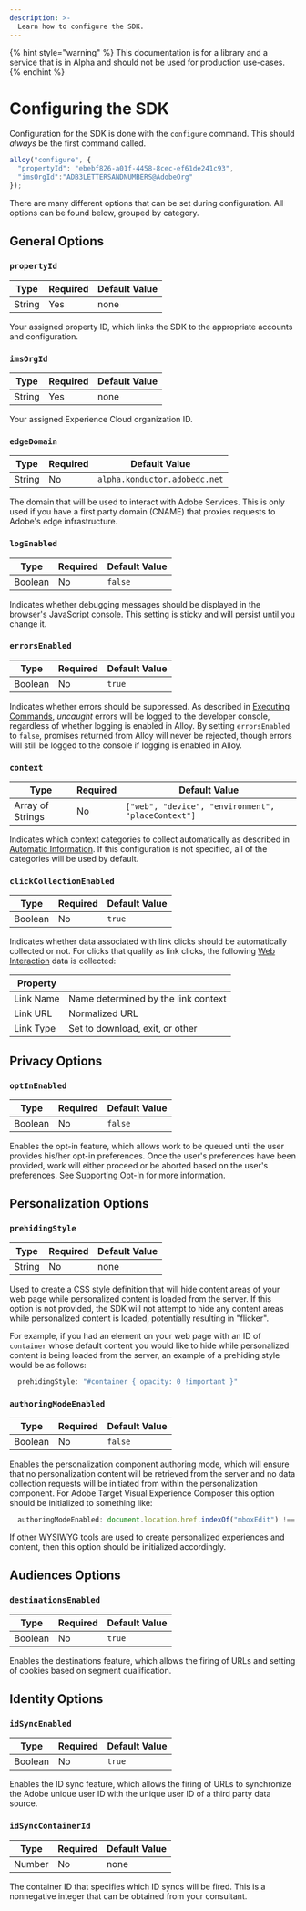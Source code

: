 ```yaml
---
description: >-
  Learn how to configure the SDK.
---
```


{% hint style="warning" %}
This documentation is for a library and a service that is in Alpha and should not be used for production use-cases.
{% endhint %}

# Configuring the SDK

Configuration for the SDK is done with the `configure` command. This should _always_ be the first command called.

```javascript
alloy("configure", {
  "propertyId": "ebebf826-a01f-4458-8cec-ef61de241c93",
  "imsOrgId":"ADB3LETTERSANDNUMBERS@AdobeOrg"
});
```

There are many different options that can be set during configuration. All options can be found below, grouped by category.

## General Options

### `propertyId`

| **Type** | **Required** | **Default Value** |
| -- | -- | -- |
| String | Yes | none |

Your assigned property ID, which links the SDK to the appropriate accounts and configuration.

### `imsOrgId`

| **Type** | **Required** | **Default Value** |
| -- | -- | -- |
| String | Yes | none |

Your assigned Experience Cloud organization ID.

### `edgeDomain`

| **Type** | **Required** | **Default Value** |
| -- | -- | -- |
| String | No | `alpha.konductor.adobedc.net` |

The domain that will be used to interact with Adobe Services. This is only used if you have a first party domain (CNAME) that proxies requests to Adobe's edge infrastructure.

### `logEnabled`

| **Type** | **Required** | **Default Value** |
| -- | -- | -- |
| Boolean | No | `false` |

Indicates whether debugging messages should be displayed in the browser's JavaScript console. This setting is sticky and will persist until you change it.

### `errorsEnabled`

| **Type** | **Required** | **Default Value** |
| -- | -- | -- |
| Boolean | No | `true` |

Indicates whether errors should be suppressed. As described in [Executing Commands](executing-commands.md), _uncaught_ errors will be logged to the developer console, regardless of whether logging is enabled in Alloy. By setting `errorsEnabled` to `false`, promises returned from Alloy will never be rejected, though errors will still be logged to the console if logging is enabled in Alloy.

### `context`

| **Type** | **Required** | **Default Value** |
| -- | -- | -- |
| Array of Strings | No | `["web", "device", "environment", "placeContext"]` |

Indicates which context categories to collect automatically as described in [Automatic Information](../reference/automatic-information.md).  If this configuration is not specified, all of the categories will be used by default.

### `clickCollectionEnabled`

| **Type** | **Required** | **Default Value** |
| -- | -- | -- |
| Boolean | No | `true` |

Indicates whether data associated with link clicks should be automatically collected or not. For clicks that qualify as link clicks, the following [Web Interaction](https://github.com/adobe/xdm/blob/master/docs/reference/context/webinteraction.schema.md) data is collected:

| **Property** |  |
| -- | -- |
| Link Name | Name determined by the link context |
| Link URL | Normalized URL |
| Link Type | Set to download, exit, or other |

## Privacy Options

### `optInEnabled`

| **Type** | **Required** | **Default Value** |
| -- | -- | -- |
| Boolean | No | `false` |

Enables the opt-in feature, which allows work to be queued until the user provides his/her opt-in preferences. Once the user's preferences have been provided, work will either proceed or be aborted based on the user's preferences. See [Supporting Opt-In](supporting-opt-in.md) for more information.

## Personalization Options

### `prehidingStyle`

| **Type** | **Required** | **Default Value** |
| -- | -- | -- |
| String | No | none |

Used to create a CSS style definition that will hide content areas of your web page while personalized content is loaded from the server. If this option is not provided, the SDK will not attempt to hide any content areas while personalized content is loaded, potentially resulting in "flicker".

For example, if you had an element on your web page with an ID of `container` whose default content you would like to hide while personalized content is being loaded from the server, an example of a prehiding style would be as follows:

```javascript
  prehidingStyle: "#container { opacity: 0 !important }"
```


### `authoringModeEnabled`

| **Type** | **Required** | **Default Value** |
| -- | -- | -- |
| Boolean | No | `false` |

Enables the personalization component authoring mode, which will ensure that no personalization content will be retrieved from the server and no data collection requests will be initiated from within the personalization component.
For Adobe Target Visual Experience Composer this option should be initialized to something like:
```javascript
  authoringModeEnabled: document.location.href.indexOf("mboxEdit") !== -1
```
If other WYSIWYG tools are used to create personalized experiences and content, then this option should be initialized accordingly.

## Audiences Options

### `destinationsEnabled`

| **Type** | **Required** | **Default Value** |
| -- | -- | -- |
| Boolean | No | `true` |

Enables the destinations feature, which allows the firing of URLs and setting of cookies based on segment qualification.

## Identity Options

### `idSyncEnabled`

| **Type** | **Required** | **Default Value** |
| -- | -- | -- |
| Boolean | No | `true` |

Enables the ID sync feature, which allows the firing of URLs to synchronize the Adobe unique user ID with the unique user ID of a third party data source.

### `idSyncContainerId`

| **Type** | **Required** | **Default Value** |
| -- | -- | -- |
| Number | No | none |

The container ID that specifies which ID syncs will be fired. This is a nonnegative integer that can be obtained from your consultant.
